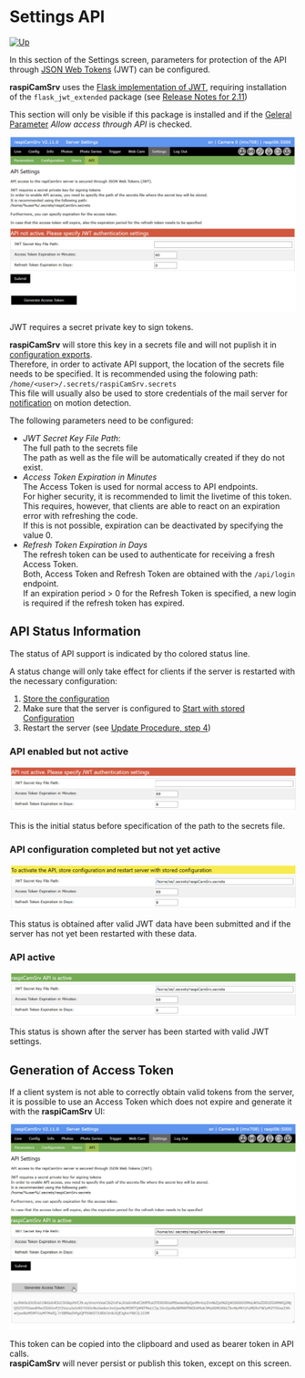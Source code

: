 # Settings API

[![Up](img/goup.gif)](./Settings.md)

In this section of the Settings screen, parameters for protection of the API through [JSON Web Tokens](https://en.wikipedia.org/wiki/JSON_Web_Token) (JWT) can be configured.

**raspiCamSrv** uses the [Flask implementation of JWT](https://flask-jwt-extended.readthedocs.io/en/stable/index.html), requiring installation of the ```flask_jwt_extended``` package (see [Release Notes for 2.11](./ReleaseNotes.md#v2110))

This section will only be visible if this package is installed and if the [Geleral Parameter](./Settings.md) *Allow access through API* is checked.

![Settings API](./img/Settings_API_1.jpg)

JWT requires a secret private key to sign tokens.

**raspiCamSrv** will store this key in a secrets file and will not puplish it in [configuration exports](./SettingsConfiguration.md#server-configuration-storage).<br>Therefore, in order to activate API support, the location of the secrets file needs to be specified. It is recommended using the folowing path:<br>```/home/<user>/.secrets/raspiCamSrv.secrets```<br>This file will usually also be used to store credentials of the mail server for [notification](./TriggerNotification.md) on motion detection.

The following parameters need to be configured:

- *JWT Secret Key File Path*: <br>The full path to the secrets file<br>The path as well as the file will be automatically created if they do not exist.
- *Access Token Expiration in Minutes*<br>The Access Token is used for normal access to API endpoints.<br>For higher security, it is recommended to limit the livetime of this token.<br>This requires, however, that clients are able to react on an expiration error with refreshing the code.<br>If this is not possible, expiration can be deactivated by specifying the value 0.
- *Refresh Token Expiration in Days*<br>The refresh token can be used to authenticate for receiving a fresh Access Token.<br>Both, Access Token and Refresh Token are obtained with the ```/api/login``` endpoint.<br>If an expiration period > 0 for the Refresh Token is specified, a new login is required if the refresh token has expired.

## API Status Information

The status of API support is indicated by tho colored status line.

A status change will only take effect for clients if the server is restarted with the necessary configuration:

1. [Store the configuration](./SettingsConfiguration.md)
2. Make sure that the server is configured to [Start with stored Configuration](./SettingsConfiguration.md)
3. Restart the server (see [Update Procedure, step 4](./ReleaseNotes.md#update-procedure))


### API enabled but not active

![Settings API](./img/Settings_API_2.jpg)

This is the initial status before specification of the path to the secrets file.

### API configuration completed but not yet active

![Settings API](./img/Settings_API_3.jpg)

This status is obtained after valid JWT data have been submitted and if the server has not yet been restarted with these data.

### API active

![Settings API](./img/Settings_API_4.jpg)

This status is shown after the server has been started with valid JWT settings.

## Generation of Access Token

If a client system is not able to correctly obtain valid tokens from the server, it is possible to use an Access Token which does not expire and generate it with the **raspiCamSrv** UI:

![Settings API](./img/Settings_API_5.jpg)

This token can be copied into the clipboard and used as bearer token in API calls.<br>**raspiCamSrv** will never persist or publish this token, except on this screen.
